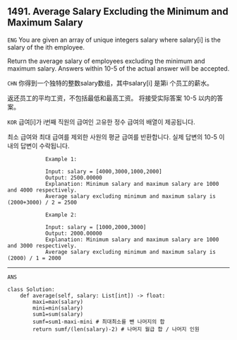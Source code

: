 ## 1491. Average Salary Excluding the Minimum and Maximum Salary

`ENG`
You are given an array of unique integers salary where salary[i] is the salary of the ith employee.

Return the average salary of employees excluding the minimum and maximum salary. Answers within 10-5 of the actual answer will be accepted.

`CHN`
你得到一个独特的整数salary数组，其中salary[i] 是第i 个员工的薪水。

返还员工的平均工资，不包括最低和最高工资。 将接受实际答案 10-5 以内的答案。

`KOR`
급여[i]가 i번째 직원의 급여인 고유한 정수 급여의 배열이 제공됩니다.

최소 급여와 최대 급여를 제외한 사원의 평균 급여를 반환합니다. 실제 답변의 10-5 이내의 답변이 수락됩니다.


                Example 1:

                Input: salary = [4000,3000,1000,2000]
                Output: 2500.00000
                Explanation: Minimum salary and maximum salary are 1000 and 4000 respectively.
                Average salary excluding minimum and maximum salary is (2000+3000) / 2 = 2500
                
                Example 2:

                Input: salary = [1000,2000,3000]
                Output: 2000.00000
                Explanation: Minimum salary and maximum salary are 1000 and 3000 respectively.
                Average salary excluding minimum and maximum salary is (2000) / 1 = 2000
               
               
----

`ANS`

```python3
class Solution:
    def average(self, salary: List[int]) -> float:
        maxi=max(salary)  
        mini=min(salary)
        sum1=sum(salary) 
        sumf=sum1-maxi-mini # 최대최소를 뺀 나머지의 합 
        return sumf/(len(salary)-2) # 나머지 월급 합 / 나머지 인원 
```
